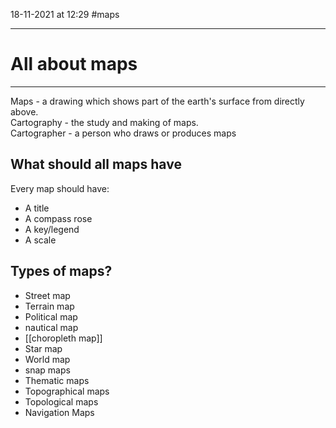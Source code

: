 18-11-2021 at 12:29
#maps

---
# All about maps
---


Maps - a drawing which shows part of the earth's surface from directly above.<br>
Cartography - the study and making of maps. <br>
Cartographer - a person who draws or produces maps

## What should all maps have
Every map should have:
- A title
- A compass rose
- A key/legend
- A scale 

## Types of maps?
- Street map
- Terrain map
- Political map
- nautical map
- [[choropleth map]]
- Star map
- World map
- snap maps
- Thematic maps
- Topographical maps
- Topological maps
- Navigation Maps


